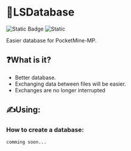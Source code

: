 # 💾LSDatabase
<img alt="Static Badge" src="https://img.shields.io/badge/feature-database-aqua">
<img alt="Static" src="https://img.shields.io/badge/approval-not_yet-aqua">

Easier database for PocketMine-MP.

## ❓What is it?
- Better database.
- Exchanging data between files will be easier.
- Exchanges are no longer interrupted

## ✍️Using:
### How to create a database:
```PHP
comming soon...
```
